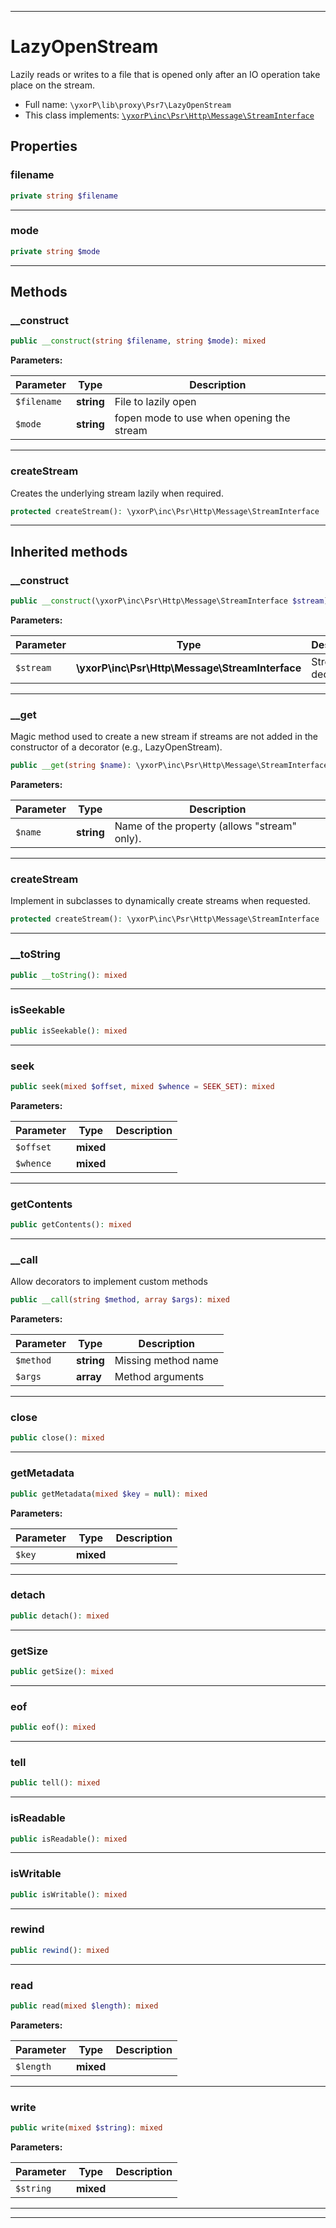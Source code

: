 ***

# LazyOpenStream

Lazily reads or writes to a file that is opened only after an IO operation
take place on the stream.



* Full name: `\yxorP\lib\proxy\Psr7\LazyOpenStream`
* This class implements:
[`\yxorP\inc\Psr\Http\Message\StreamInterface`](../../../inc/Psr/Http/Message/StreamInterface.md)



## Properties


### filename



```php
private string $filename
```






***

### mode



```php
private string $mode
```






***

## Methods


### __construct



```php
public __construct(string $filename, string $mode): mixed
```








**Parameters:**

| Parameter | Type | Description |
|-----------|------|-------------|
| `$filename` | **string** | File to lazily open |
| `$mode` | **string** | fopen mode to use when opening the stream |




***

### createStream

Creates the underlying stream lazily when required.

```php
protected createStream(): \yxorP\inc\Psr\Http\Message\StreamInterface
```











***


## Inherited methods


### __construct



```php
public __construct(\yxorP\inc\Psr\Http\Message\StreamInterface $stream): mixed
```








**Parameters:**

| Parameter | Type | Description |
|-----------|------|-------------|
| `$stream` | **\yxorP\inc\Psr\Http\Message\StreamInterface** | Stream to decorate |




***

### __get

Magic method used to create a new stream if streams are not added in
the constructor of a decorator (e.g., LazyOpenStream).

```php
public __get(string $name): \yxorP\inc\Psr\Http\Message\StreamInterface
```








**Parameters:**

| Parameter | Type | Description |
|-----------|------|-------------|
| `$name` | **string** | Name of the property (allows &quot;stream&quot; only). |




***

### createStream

Implement in subclasses to dynamically create streams when requested.

```php
protected createStream(): \yxorP\inc\Psr\Http\Message\StreamInterface
```











***

### __toString



```php
public __toString(): mixed
```











***

### isSeekable



```php
public isSeekable(): mixed
```











***

### seek



```php
public seek(mixed $offset, mixed $whence = SEEK_SET): mixed
```








**Parameters:**

| Parameter | Type | Description |
|-----------|------|-------------|
| `$offset` | **mixed** |  |
| `$whence` | **mixed** |  |




***

### getContents



```php
public getContents(): mixed
```











***

### __call

Allow decorators to implement custom methods

```php
public __call(string $method, array $args): mixed
```








**Parameters:**

| Parameter | Type | Description |
|-----------|------|-------------|
| `$method` | **string** | Missing method name |
| `$args` | **array** | Method arguments |




***

### close



```php
public close(): mixed
```











***

### getMetadata



```php
public getMetadata(mixed $key = null): mixed
```








**Parameters:**

| Parameter | Type | Description |
|-----------|------|-------------|
| `$key` | **mixed** |  |




***

### detach



```php
public detach(): mixed
```











***

### getSize



```php
public getSize(): mixed
```











***

### eof



```php
public eof(): mixed
```











***

### tell



```php
public tell(): mixed
```











***

### isReadable



```php
public isReadable(): mixed
```











***

### isWritable



```php
public isWritable(): mixed
```











***

### rewind



```php
public rewind(): mixed
```











***

### read



```php
public read(mixed $length): mixed
```








**Parameters:**

| Parameter | Type | Description |
|-----------|------|-------------|
| `$length` | **mixed** |  |




***

### write



```php
public write(mixed $string): mixed
```








**Parameters:**

| Parameter | Type | Description |
|-----------|------|-------------|
| `$string` | **mixed** |  |




***


***

